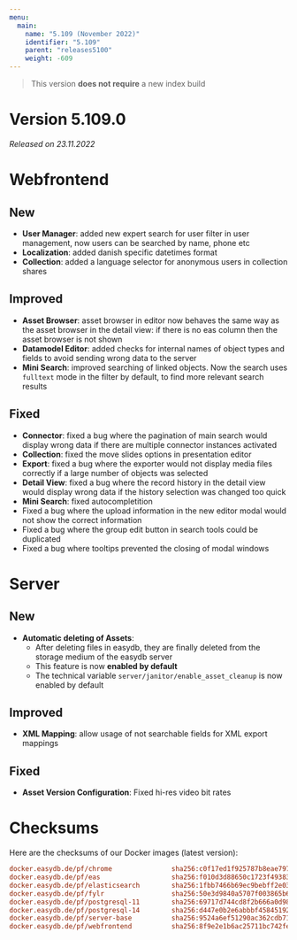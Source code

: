 ```yaml
---
menu:
  main:
    name: "5.109 (November 2022)"
    identifier: "5.109"
    parent: "releases5100"
    weight: -609
---
```




> This version **does not require** a new index build


# Version 5.109.0

*Released on 23.11.2022*


# Webfrontend

## New

* **User Manager**: added new expert search for user filter in user management, now users can be searched by name, phone etc
* **Localization**: added danish specific datetimes format
* **Collection**: added a language selector for anonymous users in collection shares

## Improved

* **Asset Browser**: asset browser in editor now behaves the same way as the asset browser in the detail view: if there is no eas column then the asset browser is not shown
* **Datamodel Editor**: added checks for internal names of object types and fields to avoid sending wrong data to the server
* **Mini Search**: improved searching of linked objects. Now the search uses `fulltext` mode in the filter by default, to find more relevant search results

## Fixed

* **Connector**: fixed a bug where the pagination of main search would display wrong data if there are multiple connector instances activated
* **Collection**: fixed the move slides options in presentation editor
* **Export**: fixed a bug where the exporter would not display media files correctly if a large number of objects was selected
* **Detail View**: fixed a bug where the record history in the detail view would display wrong data if the history selection was changed too quick
* **Mini Search**: fixed autocompletition
* Fixed a bug where the upload information in the new editor modal would not show the correct information
* Fixed a bug where the group edit button in search tools could be duplicated
* Fixed a bug where tooltips prevented the closing of modal windows


# Server

## New

* **Automatic deleting of Assets**:
  * After deleting files in easydb, they are finally deleted from the storage medium of the easydb server
  * This feature is now **enabled by default**
  * The technical variable `server/janitor/enable_asset_cleanup` is now enabled by default

## Improved

* **XML Mapping**: allow usage of not searchable fields for XML export mappings

## Fixed

* **Asset Version Configuration**: Fixed hi-res video bit rates


# Checksums

Here are the checksums of our Docker images (latest version):

```ini
docker.easydb.de/pf/chrome               sha256:c0f17ed1f925787b8eae7971c9a98ebea02c2a41e8d7df0a5fb520cd40c89a3c
docker.easydb.de/pf/eas                  sha256:f010d3d88650c1723f49383843f1a990d4e08aee18b66e914a31a56d806c0a64
docker.easydb.de/pf/elasticsearch        sha256:1fbb7466b69ec9bebff2e0340c4ca59d72d9c3b8faad99b72659c0aa45d3c58f
docker.easydb.de/pf/fylr                 sha256:50e3d9840a5707f003865b65c61d0f6f5890b12cdc1afd8530abe65d3ecf59ed
docker.easydb.de/pf/postgresql-11        sha256:69717d744cd8f2b666a0d9882259b2ca0ea96241b8764d9f2c05357d84489ea0
docker.easydb.de/pf/postgresql-14        sha256:d447e0b2e6abbbf45845192b983fff930d57dbb838159823a5ddf4f85b35a16b
docker.easydb.de/pf/server-base          sha256:9524a6ef51290ac362cdb71d43e366bff3586a12f93c90fd4a2710817723646d
docker.easydb.de/pf/webfrontend          sha256:8f9e2e1b6ac25711bc742fe5af9193e2bcac995ae765b4e504a6cd43c9810db2
```
